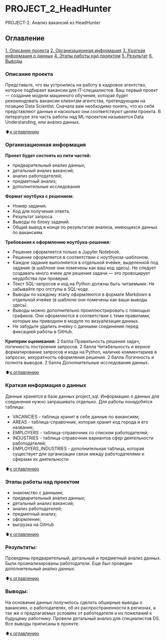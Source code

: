 # PROJECT_2_HeadHunter
PROJECT-2. Анализ вакансий из HeadHunter
## Оглавление
[1. Описание проекта](https://github.com/BNastya8/PROJECT2/edit/main/README.md#Описание-проекта)
[2. Организационная информация](https://github.com/BNastya8/PROJECT2/edit/main/README.md#Организационная-информация)
[3. Краткая информация о данных](https://github.com/BNastya8/PROJECT2/edit/main/README.md#Краткая-информация-о-данных)
[4. Этапы работы над проектом](https://github.com/BNastya8/PROJECT2/edit/main/README.md#Этапы-работы-над-проектом)
[5. Результат](https://github.com/BNastya8/PROJECT2/edit/main/README.mdmd#Результат)
[6. Выводы](https://github.com/BNastya8/PROJECT2/edit/main/README.mdmd#Выводы)


### Описание проекта
Представьте, что вы устроились на работу в кадровое агентство, которое подбирает вакансии для IT-специалистов. Ваш первый проект — создание модели машинного обучения, которая будет рекомендовать вакансии клиентам агентства, претендующим на позицию Data Scientist. Сначала вам необходимо понять, что из себя представляют данные и насколько они соответствуют целям проекта. В литературе эта часть работы над ML-проектом называется Data Understanding, или анализ данных.

:arrow_up:[к оглавлению](https://github.com/BNastya8/PROJECT2/edit/main/README.md##Оглавление)


### Организационная информация
**Проект будет состоять из пяти частей:**
- предварительный анализ данных;
- детальный анализ вакансий;
- анализ работодателей;
- предметный анализ;
- дополнительные исследования

**Формат ноутбука с решением:**
- Номер задания.
- Код для получения ответа.
- Результат запроса.
- Выводы по блоку заданий.
- Общий вывод в конце по результатам анализа, имеющихся данных по вакансиям.

**Требования к оформлению ноутбука-решения:**
- Решение оформляется только в Jupyter Notebook.
- Решение оформляется в соответствии с ноутбуком-шаблоном.
- Каждое задание выполняется в отдельной ячейке, выделенной под задание (в шаблоне они помечены как ваш код здесь). Не следует создавать много ячеек для решения задачи — это провоцирует неудобства при проверке.
- Текст SQL-запросов и код на Python должны быть читаемыми. Не забывайте про отступы в SQL-коде.
- Выводы по каждому этапу оформляются в формате Markdown в отдельной ячейке (в шаблоне они помечены как ваши выводы здесь).
- Выводы можно дополнительно проиллюстрировать с помощью графиков. Они оформляются в соответствии с теми правилами, которые мы приводили в модуле по визуализации данных.
- Не забудьте удалить ячейку с данными соединения перед фиксацией работы в GitHub.

**Критерии оценивания:**
2 балла	Правильность решения задач, логичность построения запросов.
2 балла	Читабельность и верное форматирование запросов и кода на Python, наличие комментариев в запросах; аккуратность оформления решения.
2 балла	Логичность и полнота выводов.
2 балла	Дополнительные исследования данных.

:arrow_up:[к оглавлению](https://github.com/BNastya8/PROJECT2/edit/main/README.md##Оглавление)

### Краткая информация о данных
Данные хранятся в базе данных project_sql. Информацию о данных для соединения нужно запрашивать отдельно.
Для работы понадобятся таблицы: 
- VACANCIES - таблица хранит в себе данные по вакансиям;
- AREAS - таблица-справочник, которая хранит код города и его название;
- EMPLOYERS - таблица-справочник со списком работодателей;
- INDUSTRIES - таблица-справочник вариантов сфер деятельности работодателей;
- EMPLOYERS_INDUSTRIES - дополнительная таблица, которая существует для организации связи между работодателями и сферами их деятельности
  
:arrow_up:[к оглавлению](https://github.com/BNastya8/PROJECT2/edit/main/README.md##Оглавление)


### Этапы работы над проектом  
- знакомство с данными;
- предварительный анализ данных;
- детальный анализ вакансий;
- анализ работодателей;
- предметный анализ;
- оформление;
- выгрузка на GitHub

:arrow_up:[к оглавлению](https://github.com/BNastya8/PROJECT2/edit/main/README.md##Оглавление)



### Результаты:  
Проведены предварительный, детальный и предметный анализ данных. Были проанализированы работодатели. Еще был проведен дополнительный анализ данных.

:arrow_up:[к оглавлению](https://github.com/BNastya8/PROJECT2/edit/main/README.md##Оглавление)


### Выводы:  
На основании данных получилось сделать обширные выводы о вакансиях, о работодателях, об их распространенности в регионах, а так же о предлагаемых условиях от работодателя и их пожеланий к будущему работнику. Провели детальный анализ для специалистов DS. Все выводы приписаны в проекте. 

:arrow_up:[к оглавлению](https://github.com/BNastya8/PROJECT2/edit/main/README.md##Оглавление)
